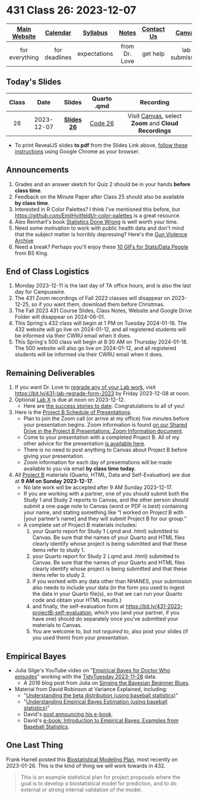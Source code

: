 # 431 Class 26: 2023-12-07

[Main Website](https://thomaselove.github.io/431-2023/) | [Calendar](https://thomaselove.github.io/431-2023/calendar.html) | [Syllabus](https://thomaselove.github.io/431-syllabus-2023/) | [Notes](https://thomaselove.github.io/431-notes/) | [Contact Us](https://thomaselove.github.io/431-2023/contact.html) | [Canvas](https://canvas.case.edu) | [Data and Code](https://github.com/THOMASELOVE/431-data)
:-----------: | :--------------: | :----------: | :---------: | :-------------: | :-----------: | :------------:
for everything | for deadlines | expectations | from Dr. Love | get help | lab submission | for downloads

## Today's Slides

Class | Date | Slides | Quarto .qmd | Recording
:---: | :--------: | :------: | :------: | :-------------:
26 | 2023-12-07 | **[Slides 26](https://thomaselove.github.io/431-slides-2023/class26.html)** | [Code 26](https://thomaselove.github.io/431-slides-2023/class26.qmd) | Visit [Canvas](https://canvas.case.edu/), select **Zoom** and **Cloud Recordings**

- To print RevealJS slides **to pdf** from the Slides Link above, [follow these instructions](https://quarto.org/docs/presentations/revealjs/presenting.html#print-to-pdf) using Google Chrome as your browser.

## Announcements

1. Grades and an answer sketch for Quiz 2 should be in your hands **before class time**.
2. Feedback on the Minute Paper after Class 25 should also be available **by class time**.
3. Interested in R Color Palettes? I think I've mentioned this before, but <https://github.com/EmilHvitfeldt/r-color-palettes> is a great resource.
4. Alex Reinhart's book [Statistics Done Wrong](https://www.statisticsdonewrong.com/index.html) is well worth your time.
5. Need some motivation to work with public health data and don't mind that the subject matter is horribly depressing? Here's the [Gun Violence Archive](https://www.gunviolencearchive.org/)
6. Need a break? Perhaps you'll enjoy these [10 GIFs for Stats/Data People](https://graphpaperdiaries.com/2017/03/15/7-gifs-for-statsdata-people/) from BS King.

## End of Class Logistics

1. Monday 2023-12-11 is the last day of TA office hours, and is also the last day for Campuswire.
2. The 431 Zoom recordings of Fall 2023 classes will disappear on 2023-12-25, so if you want them, download them before Christmas.
3. The Fall 2023 431 Course Slides, Class Notes, Website and Google Drive Folder will disappear on 2024-06-01.
4. This Spring's 432 class will begin at 1 PM on Tuesday 2024-01-16. The 432 website will go live on 2024-01-12, and all registered students will be informed via their CWRU email when it does.
5. This Spring's 500 class will begin at 8:30 AM on Thursday 2024-01-18. The 500 website will also go live on 2024-01-12, and all registered students will be informed via their CWRU email when it does.

## Remaining Deliverables

1. If you want Dr. Love to [regrade any of your Lab work](https://github.com/THOMASELOVE/431-labs-2023#lab-regrade-requests-will-be-reviewed-in-december), visit <https://bit.ly/431-lab-regrade-form-2023> by Friday 2023-12-08 at noon.
2. Optional [Lab X](https://thomaselove.github.io/431-labX/) is due at noon on 2023-12-12.
    - Here are [the success stories to date](https://github.com/THOMASELOVE/431-classes-2023/tree/main/labX). Congratulations to all of you!
3. Here is the [Project B Schedule of Presentations](https://github.com/THOMASELOVE/431-classes-2023/blob/main/projB/schedule.md).
    - Plan to join the Zoom call (or arrive at my office) five minutes before your presentation begins. Zoom information is found [on our Shared Drive in the Project B Presentations: Zoom Information document](https://docs.google.com/document/d/1ARSzHgUeoPW45ljzvecc46pHzUEQvjpDARB0a4-5418/edit?usp=sharing). 
    - Come to your presentation with a completed Project B. All of my other advice for the presentation [is available here](https://thomaselove.github.io/431-projectB-2023/checklist.html#oral-presentation-of-results).
    - There is no need to post anything to Canvas about Project B before giving your presentation.
    - Zoom information for each day of presentations will be made available to you via email **by class time today**.
4. All [Project B](https://thomaselove.github.io/431-projectB-2023/) materials (Quarto, HTML, Data and Self-Evaluation) are due at **9 AM on Sunday 2023-12-17**.
    - No late work will be accepted after 9 AM Sunday 2023-12-17.
    - If you are working with a partner, one of you should submit both the Study 1 and Study 2 reports to Canvas, and the other person should submit a one-page note to Canvas (word or PDF is best) containing your name, and stating something like “I worked on Project B with [your partner’s name] and they will submit Project B for our group.”
    - A complete set of Project B materials includes:
        1. your Quarto report for Study 1 (.qmd and .html) submitted to Canvas. Be sure that the names of your Quarto and HTML files clearly identify whose project is being submitted and that these items refer to study 1.
        2. your Quarto report for Study 2 (.qmd and .html) submitted to Canvas. Be sure that the names of your Quarto and HTML files clearly identify whose project is being submitted and that these items refer to study 2.
        3. if you worked with any data other than NHANES, your submission also needs to include your data (in the form you used to ingest the data in your Quarto file(s), so that we can run your Quarto code and obtain your HTML results.)
        4. and finally, the self-evaluation form at <https://bit.ly/431-2023-projectB-self-evaluation>, which you (and your partner, if you have one) should do separately once you've submitted your materials to Canvas.
        5. You are welcome to, but *not required to*, also post your slides (if you used them) from your presentation.

## Empirical Bayes

- Julia Silge's YouTube video on "[Empirical Bayes for Doctor Who episodes](https://www.youtube.com/watch?v=OtDpYeiwbj8)" working with the [TidyTuesday 2023-11-28](https://github.com/rfordatascience/tidytuesday/blob/master/data/2023/2023-11-28/readme.md) data.
    - A 2016 blog post from Julia on [Singing the Bayesian Beginner Blues](https://juliasilge.com/blog/bayesian-blues/).
- Material from David Robinson at Variance Explained, including:
    - "[Understanding the beta distribution (using baseball statistics)](http://varianceexplained.org/statistics/beta_distribution_and_baseball/)"
    - "[Understanding Empirical Bayes Estimation (using baseball statistics)](http://varianceexplained.org/r/empirical_bayes_baseball/)"
    - David's [post announcing his e-book](http://varianceexplained.org/r/empirical-bayes-book/).
    - David's [e-book: Introduction to Empirical Bayes: Examples from Baseball Statistics](https://drob.gumroad.com/l/empirical-bayes).

## One Last Thing

Frank Harrell posted this [Biostatistical Modeling Plan](https://hbiostat.org/blog/post/modplan/), most recently on 2023-01-26. This is the kind of thing we will work towards in 432.

> This is an example statistical plan for project proposals where the goal is to develop a biostatistical model for prediction, and to do external or strong internal validation of the model.
